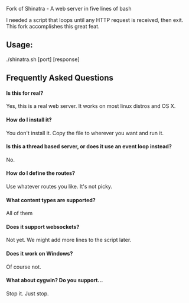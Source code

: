 
Fork of Shinatra - A web server in five lines of bash

I needed a script that loops until any HTTP request is received, then exit. This fork accomplishes this great feat.

## Usage:

./shinatra.sh [port] [response]

## Frequently Asked Questions

#### Is this for real?

Yes, this is a real web server. It works on most linux distros and OS X.

#### How do I install it?

You don't install it. Copy the file to wherever you want and run it.

#### Is this a thread based server, or does it use an event loop instead?

No.

#### How do I define the routes?

Use whatever routes you like. It's not picky.

#### What content types are supported?

All of them

#### Does it support websockets?

Not yet. We might add more lines to the script later.

#### Does it work on Windows?

Of course not.

#### What about cygwin? Do you support...

Stop it. Just stop.


